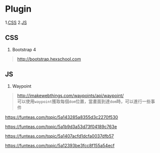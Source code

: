 # Plugin
1.[CSS](#css)
2.[JS](#js)
## <span id="css">CSS</span>
1. Bootstrap 4
> http://bootstrap.hexschool.com

## <span id="js">JS</span>
1. Waypoint
> http://imakewebthings.com/waypoints/api/waypoint/<br>
> 可以使用`waypoint`獲取每個`dom`位置，當畫面到達`dom`時，可以進行一些事件

https://funteas.com/topic/5a143285a8355d3c2270f530

https://funteas.com/topic/5a1b9d3a53d73f04189c763e

https://funteas.com/topic/5a1407acfd1dcfa0037dfb57

https://funteas.com/topic/5a12393be3fcc8f155a54ecf